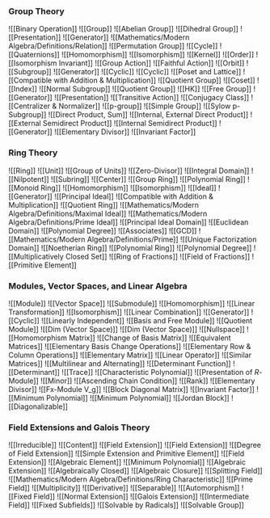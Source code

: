 
### Group Theory
![[Binary Operation]]
![[Group]]
![[Abelian Group]]
![[Dihedral Group]]
![[Presentation]]
![[Generator]]
![[Mathematics/Modern Algebra/Definitions/Relation]]
![[Permutation Group]]
![[Cycle]]
![[Quaternions]]
![[Homomorphism]]
![[Isomorphism]]
![[Kernel]]
![[Order]]
![[Isomorphism Invariant]]
![[Group Action]]
![[Faithful Action]]
![[Orbit]]
![[Subgroup]]
![[Generator]]
![[Cyclic]]
![[Cyclic]]
![[Poset and Lattice]]
![[Compatible with Addition & Multiplication]]
![[Quotient Group]]
![[Coset]]
![[Index]]
![[Normal Subgroup]]
![[Quotient Group]]
![[HK]]
![[Free Group]]
![[Generator]]
![[Presentation]]
![[Transitive Action]]
![[Conjugacy Class]]
![[Centralizer & Normalizer]]
![[p-group]]
![[Simple Group]]
![[Sylow p-Subgroup]]
![[Direct Product, Sum]]
![[Internal, External Direct Product]]
![[External Semidirect Product]]
![[Internal Semidirect Product]]
![[Generator]]
![[Elementary Divisor]]
![[Invariant Factor]]
### Ring Theory
![[Ring]]
![[Unit]]
![[Group of Units]]
![[Zero-Divisor]]
![[Integral Domain]]
![[Nilpotent]]
![[Subring]]
![[Center]]
![[Group Ring]]
![[Polynomial Ring]]
![[Monoid Ring]]
![[Homomorphism]]
![[Isomorphism]]
![[Ideal]]
![[Generator]]
![[Principal Ideal]]
![[Compatible with Addition & Multiplication]]
![[Quotient Ring]]
![[Mathematics/Modern Algebra/Definitions/Maximal Ideal]]
![[Mathematics/Modern Algebra/Definitions/Prime Ideal]]
![[Principal Ideal Domain]]
![[Euclidean Domain]]
![[Polynomial Degree]]
![[Associates]]
![[GCD]]
![[Mathematics/Modern Algebra/Definitions/Prime]]
![[Unique Factorization Domain]]
![[Noetherian Ring]]
![[Polynomial Ring]]
![[Polynomial Degree]]
![[Multiplicatively Closed Set]]
![[Ring of Fractions]]
![[Field of Fractions]]
![[Primitive Element]]
### Modules, Vector Spaces, and Linear Algebra
![[Module]]
![[Vector Space]]
![[Submodule]]
![[Homomorphism]]
![[Linear Transformation]]
![[Isomorphism]]
![[Linear Combination]]
![[Generator]]
![[Cyclic]]
![[Linearly Independent]]
![[Basis and Free Module]]
![[Quotient Module]]
![[Dim (Vector Space)]]
![[Dim (Vector Space)]]
![[Nullspace]]
![[Homomorphism Matrix]]
![[Change of Basis Matrix]]
![[Equivalent Matrices]]
![[Elementary Basis Change Operations]]
![[Elementary Row & Column Operations]]
![[Elementary Matrix]]
![[Linear Operator]]
![[Similar Matrices]]
![[Multilinear and Alternating]]
![[Determinant Function]]
![[Determinant]]
![[Trace]]
![[Characteristic Polynomial]]
![[Presentation of $R$-Module]]
![[Minor]]
![[Ascending Chain Condition]]
![[Rank]]
![[Elementary Divisor]]
![[Fx-Module V_g]]
![[Block Diagonal Matrix]]
![[Invariant Factor]]
![[Minimum Polynomial]]
![[Minimum Polynomial]]
![[Jordan Block]]
![[Diagonalizable]]
### Field Extensions and Galois Theory
![[Irreducible]]
![[Content]]
![[Field Extension]]
![[Field Extension]]
![[Degree of Field Extension]]
![[Simple Extension and Primitive Element]]
![[Field Extension]]
![[Algebraic Element]]
![[Minimum Polynomial]]
![[Algebraic Extension]]
![[Algebraically Closed]]
![[Algebraic Closure]]
![[Splitting Field]]
![[Mathematics/Modern Algebra/Definitions/Ring Characteristic]]
![[Prime Field]]
![[Multiplicity]]
![[Derivative]]
![[Separable]]
![[Automorphism]]
![[Fixed Field]]
![[Normal Extension]]
![[Galois Extension]]
![[Intermediate Field]]
![[Fixed Subfields]]
![[Solvable by Radicals]]
![[Solvable Group]]